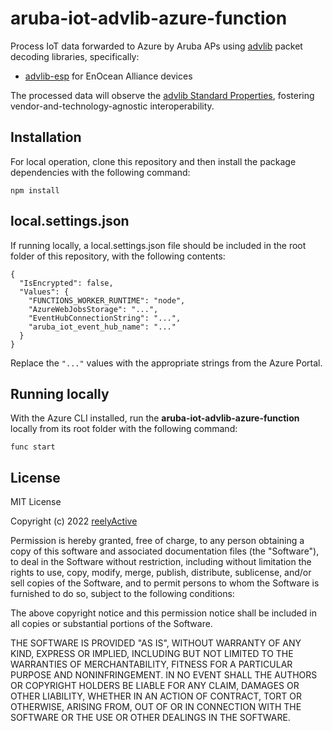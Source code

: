 aruba-iot-advlib-azure-function
===============================

Process IoT data forwarded to Azure by Aruba APs using [advlib](https://github.com/reelyactive/advlib) packet decoding libraries, specifically:
- [advlib-esp](https://github.com/reelyactive/advlib) for EnOcean Alliance devices

The processed data will observe the [advlib Standard Properties](https://github.com/reelyactive/advlib#standard-properties), fostering vendor-and-technology-agnostic interoperability.


Installation
------------

For local operation, clone this repository and then install the package dependencies with the following command:

    npm install


local.settings.json
-------------------

If running locally, a local.settings.json file should be included in the root folder of this repository, with the following contents:

    {
      "IsEncrypted": false,
      "Values": {
        "FUNCTIONS_WORKER_RUNTIME": "node",
        "AzureWebJobsStorage": "...",
        "EventHubConnectionString": "...",
        "aruba_iot_event_hub_name": "..."
      }
    }

Replace the ```"..."``` values with the appropriate strings from the Azure Portal.


Running locally
---------------

With the Azure CLI installed, run the __aruba-iot-advlib-azure-function__ locally from its root folder with the following command:

    func start


License
-------

MIT License

Copyright (c) 2022 [reelyActive](https://www.reelyactive.com)

Permission is hereby granted, free of charge, to any person obtaining a copy of this software and associated documentation files (the "Software"), to deal in the Software without restriction, including without limitation the rights to use, copy, modify, merge, publish, distribute, sublicense, and/or sell copies of the Software, and to permit persons to whom the Software is furnished to do so, subject to the following conditions:

The above copyright notice and this permission notice shall be included in all copies or substantial portions of the Software.

THE SOFTWARE IS PROVIDED "AS IS", WITHOUT WARRANTY OF ANY KIND, EXPRESS OR 
IMPLIED, INCLUDING BUT NOT LIMITED TO THE WARRANTIES OF MERCHANTABILITY, 
FITNESS FOR A PARTICULAR PURPOSE AND NONINFRINGEMENT. IN NO EVENT SHALL THE 
AUTHORS OR COPYRIGHT HOLDERS BE LIABLE FOR ANY CLAIM, DAMAGES OR OTHER 
LIABILITY, WHETHER IN AN ACTION OF CONTRACT, TORT OR OTHERWISE, ARISING FROM, 
OUT OF OR IN CONNECTION WITH THE SOFTWARE OR THE USE OR OTHER DEALINGS IN 
THE SOFTWARE.
